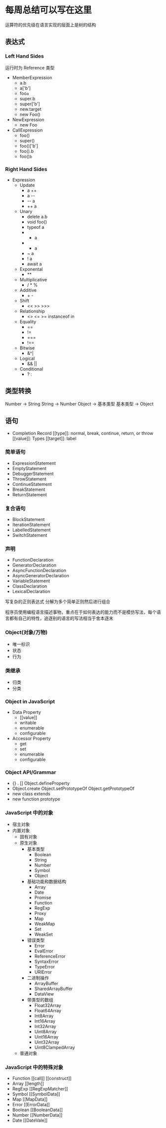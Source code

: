 # 每周总结可以写在这里

运算符的优先级在语言实现的层面上是树的结构

## 表达式

### Left Hand Sides

运行时为 Reference 类型

- MemberExpression
  - a.b
  - a['b']
  - foo`a`
  - super.b
  - super['b']
  - new.target
  - new Foo()
- NewExpression
  - new Foo
- CallExpression
  - foo()
  - super()
  - foo()['b']
  - foo().b
  - foo()`b`

### Right Hand Sides

- Expression
  - Update
    - a ++
    - a --
    - -- a
    - ++ a
  - Unary
    - delete a.b
    - void foo()
    - typeof a
    - - a
    - - a
    - ~ a
    - ! a
    - await a
  - Exponental
    - \*\*
  - Multiplicative
    - / \* %
  - Additive
    - \+ \-
  - Shift
    - << >> >>>
  - Relationship
    - <> <= >= instanceof in
  - Equality
    - ==
    - !=
    - ===
    - !==
  - Bitwise
    - &^|
  - Logical
    - && ||
  - Conditional
    - ? :

## 类型转换

Number -> String
String -> Number
Object -> 基本类型
基本类型 -> Object

## 语句

- Completion Record
  \[[type]]: normal, break, continue, return, or throw
  \[[value]]: Types
  \[[target]]: label

### 简单语句

- ExpressionStatement
- EmptyStatement
- DebuggerStatement
- ThrowStatement
- ContinueStatement
- BreakStatement
- ReturnStatement

### 复合语句

- BlockStatement
- IterationStatement
- LabelledStatement
- SwitchStatement

### 声明

- FunctionDeclaration
- GeneratorDeclaration
- AsyncFunctionDeclaration
- AsyncGeneratorDeclaration
- VariableStatement
- ClassDeclaration
- LexicalDeclaration

写复杂的正则表达式 分解为多个简单正则然后进行组合

程序员使用编程语言描述事物，重点在于如何表达的能力而不是模仿写法，每个语言都有自己的特性，追逐别的语言的写法相当于舍本逐末

### Object(对象/万物)

- 唯一标识
- 状态
- 行为

### 类继承

- 归类
- 分类

### Object in JavaScript

- Data Property
  - \[[value]]
  - writable
  - enumerable
  - configurable
- Accessor Property
  - get
  - set
  - enumerable
  - configurable

### Object API/Grammar

- {} . [] Object.defineProperty
- Object.create Object.setPrototypeOf Object.getPrototypeOf
- new class extends
- new function prototype


### JavaScript 中的对象

- 宿主对象
- 内置对象
  - 固有对象
  - 原生对象
    - 基本类型
      - Boolean
      - String
      - Number
      - Symbol
      - Object
    - 基础功能和数据结构
      - Array
      - Date
      - Promise
      - Function
      - RegExp
      - Proxy
      - Map
      - WeakMap
      - Set
      - WeakSet
    - 错误类型
      - Error
      - EvalError
      - ReferenceError
      - SyntaxError
      - TypeError
      - URIError
    - 二进制操作
      - ArrayBuffer
      - SharedArrayBuffer
      - DataView
    - 带类型的数组
      - Float32Array
      - Float64Array
      - Int8Array
      - Int16Array
      - Int32Array
      - Uint8Array
      - Uint16Array
      - Uint32Array
      - Uint8ClampedArray
  - 普通对象


### JavaScript 中的特殊对象

- Function \[[call]] \[[construct]]
- Array \[[length]]
- RegExp \[[RegExpMatcher]]
- Symbol \[[SymbolData]]
- Map \[[MapData]]
- Error \[[ErrorData]]
- Boolean \[[BooleanData]]
- Number \[[NumberData]]
- Date [[DateVale]]


